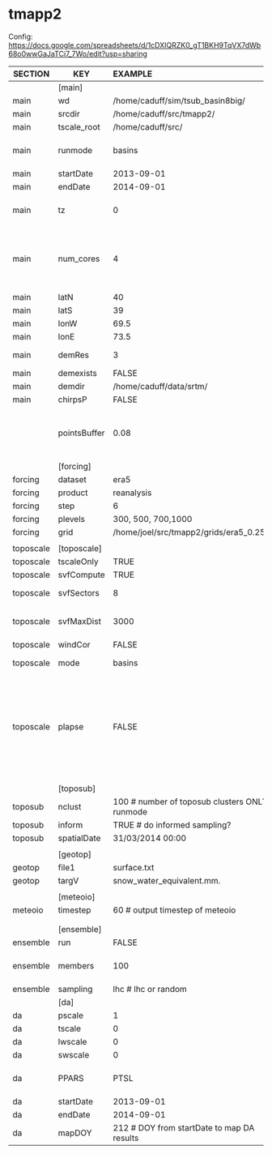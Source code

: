 # tmapp2

Config:
https://docs.google.com/spreadsheets/d/1cDXIQRZK0_gT1BKH9TqVX7dWb68o0wwGaJaTCi7_7Wo/edit?usp=sharing

|  SECTION | KEY | EXAMPLE | OPTIONS | UNITS | RUNMODE | DEPENDENCY | COMMENTS |
| --- | --- | :--- | --- | --- | --- | --- | --- |
|   | [main] |  |  |  |  |  |  |
|  main | wd | /home/caduff/sim/tsub_basin8big/ |  |  | ALL |  |  |
|  main | srcdir | /home/caduff/src/tmapp2/ |  |  | ALL |  |  |
|  main | tscale_root | /home/caduff/src/ |  |  | ALL |  |  |
|  main | runmode | basins | "basins" "grid" "points" "points_sparse" |  | ALL |  |  |
|  main | startDate | 2013-09-01 |  |  | ALL |  |  |
|  main | endDate | 2014-09-01 |  |  | ALL |  |  |
|  main | tz | 0 |  |  | ALL |  | check and fix if necssary |
|  main | num_cores | 4 |  |  |  |  | required? fix in era download as max permissible jobs |
|  main | latN | 40 |  | degrees |  |  |  |
|  main | latS | 39 |  | degrees |  |  |  |
|  main | lonW | 69.5 |  | degrees |  |  |  |
|  main | lonE | 73.5 |  | degrees |  |  |  |
|  main | demRes | 3 | 1=30m / 3=90m |  |  |  |  |
|  main | demexists | FALSE |  |  |  |  |  |
|  main | demdir | /home/caduff/data/srtm/ |  |  |  |  |  |
|  main | chirpsP | FALSE |  |  |  |  |  |
|   | pointsBuffer | 0.08 |  | degrees |  |  | buffer around point for dem download in lon/lat |
|   | [forcing] |  |  |  |  |  |  |
|  forcing | dataset | era5 | era5' or '' |  |  |  |  |
|  forcing | product | reanalysis |  |  |  |  |  |
|  forcing | step | 6 |  | h |  |  |  |
|  forcing | plevels | 300, 500, 700,1000 |  | mb |  |  |  |
|  forcing | grid | /home/joel/src/tmapp2/grids/era5_0.25.tif |  |  |  |  |  |
|   |  |  |  |  |  |  |  |
|  toposcale | [toposcale] |  |  |  |  |  |  |
|  toposcale | tscaleOnly | TRUE |  |  |  |  |  |
|  toposcale | svfCompute | TRUE |  |  |  |  |  |
|  toposcale | svfSectors | 8 |  |  |  |  | sectors for svf algo |
|  toposcale | svfMaxDist | 3000 |  | m |  |  | max search dist for svf algo (m) |
|  toposcale | windCor | FALSE |  |  |  |  |  |
|  toposcale | mode | basins | "basins" "1d" "3d" |  |  |  |  |
|  toposcale | plapse | FALSE | TRUE FALSE |  |  |  | use Liston scaling (T/F) Ok in moderate topo eg Alps, often nonsense in extreme topo such as HMA |
|   |  |  |  |  |  |  |  |
|   | [toposub] |  |  |  |  |  |  |
|  toposub | nclust | 100 # number of toposub clusters ONLY if runmode | grid' |  |  |  |  |
|  toposub | inform | TRUE # do informed sampling? |  |  |  |  |  |
|  toposub | spatialDate | 31/03/2014 00:00 |  |  |  |  |  |
|   |  |  |  |  |  |  |  |
|   | [geotop] |  |  |  |  |  |  |
|  geotop | file1 | surface.txt |  |  |  |  |  |
|  geotop | targV | snow_water_equivalent.mm. |  |  |  |  |  |
|   |  |  |  |  |  |  |  |
|   | [meteoio] |  |  |  |  |  |  |
|  meteoio | timestep | 60 # output timestep of meteoio |  |  |  |  |  |
|   |  |  |  |  |  |  |  |
|   |  |  |  |  |  |  |  |
|   | [ensemble] |  |  |  |  |  |  |
|  ensemble | run | FALSE |  |  |  |  |  |
|  ensemble | members | 100 |  |  |  | if sampling == lhc then members=9 |  |
|  ensemble | sampling | lhc # lhc or random |  |  |  |  |  |
|   | [da] |  |  |  |  |  |  |
|  da | pscale | 1 |  |  |  |  |  |
|  da | tscale | 0 |  |  |  |  |  |
|  da | lwscale | 0 |  |  |  |  |  |
|  da | swscale | 0 |  |  |  |  |  |
|  da | PPARS | PTSL |  |  |  | if sampling == lhc then PPARS=P |  |
|  da | startDate | 2013-09-01 |  |  |  |  |  |
|  da | endDate | 2014-09-01 |  |  |  |  |  |
|  da | mapDOY | 212 # DOY from startDate to map DA results |  |  |  |  |  |
